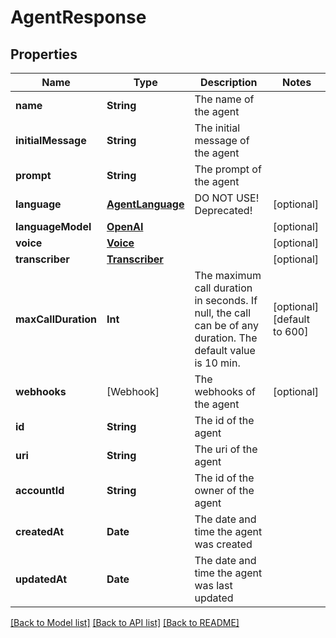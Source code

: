 # AgentResponse

## Properties
Name | Type | Description | Notes
------------ | ------------- | ------------- | -------------
**name** | **String** | The name of the agent | 
**initialMessage** | **String** | The initial message of the agent | 
**prompt** | **String** | The prompt of the agent | 
**language** | [**AgentLanguage**](AgentLanguage.md) | DO NOT USE! Deprecated! | [optional] 
**languageModel** | [**OpenAI**](OpenAI.md) |  | [optional] 
**voice** | [**Voice**](Voice.md) |  | [optional] 
**transcriber** | [**Transcriber**](Transcriber.md) |  | [optional] 
**maxCallDuration** | **Int** | The maximum call duration in seconds. If null, the call can be of any duration. The default value is 10 min. | [optional] [default to 600]
**webhooks** | [Webhook] | The webhooks of the agent | [optional] 
**id** | **String** | The id of the agent | 
**uri** | **String** | The uri of the agent | 
**accountId** | **String** | The id of the owner of the agent | 
**createdAt** | **Date** | The date and time the agent was created | 
**updatedAt** | **Date** | The date and time the agent was last updated | 

[[Back to Model list]](../README.md#documentation-for-models) [[Back to API list]](../README.md#documentation-for-api-endpoints) [[Back to README]](../README.md)


